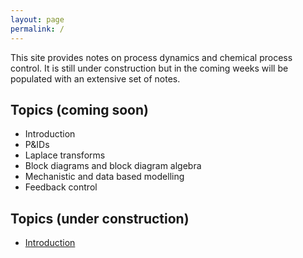 ```yaml
---
layout: page
permalink: /
---
```


This site provides notes on process dynamics and chemical process control.
It is still under construction but in the coming weeks will be populated with an extensive set of notes.

## Topics (coming soon)

- Introduction
- P&IDs
- Laplace transforms
- Block diagrams and block diagram algebra
- Mechanistic and data based modelling
- Feedback control

## Topics (under construction)
- [Introduction](/introduction/)
